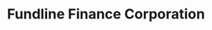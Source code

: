 ---
title: "Fundline Finance Corporation"
url: /san-pablo/fundline-finance-corporation/
shop: Leiher
---